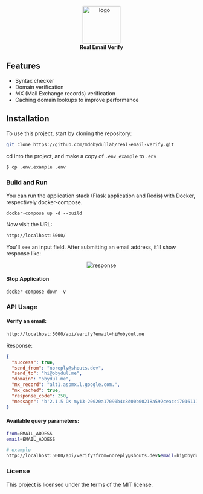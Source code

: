 <p align="center">
    <img src="https://cdn.shouts.dev/media/146/real-email-verify.png" alt="logo" width="100"/><br>
    <b>Real Email Verify</b>
</p>

## Features

* Syntax checker
* Domain verification
* MX (Mail Exchange records) verification
* Caching domain lookups to improve performance

## Installation

To use this project, start by cloning the repository:

```bash
git clone https://github.com/mdobydullah/real-email-verify.git
```

cd into the project, and make a copy of `.env_example` to `.env`

```bash
$ cp .env.example .env
```

### Build and Run

You can run the application stack (Flask application and Redis) with Docker, respectively docker-compose.

```docker
docker-compose up -d --build
```

Now visit the URL:

```bash
http://localhost:5000/
```

You'll see an input field. After submitting an email address, it'll show response like:

<p align="center">
    <img src="https://cdn.shouts.dev/media/149/rmv-index.png" alt='response'>
</p>

#### Stop Application

```docker
docker-compose down -v
```

### API Usage

#### Verify an email:

```bash
http://localhost:5000/api/verify?email=hi@obydul.me
```

Response:

```json
{
  "success": true,
  "send_from": "noreply@shouts.dev",
  "send_to": "hi@obydul.me",
  "domain": "obydul.me",
  "mx_record": "alt1.aspmx.l.google.com.",
  "mx_cached": true,
  "response_code": 250,
  "message": "b'2.1.5 OK my13-20020a17090b4c8d00b00218a592ceacsi7016111pjb.107 - gsmtp'"
}
```

#### Available query parameters:

```bash
from=EMAIL_ADDESS
email=EMAIL_ADDESS

# example
http://localhost:5000/api/verify?from=noreply@shouts.dev&email=hi@obydul.me
```

### License

This project is licensed under the terms of the MIT license.